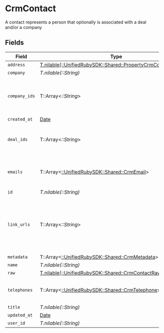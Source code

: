 # CrmContact

A contact represents a person that optionally is associated with a deal and/or a company


## Fields

| Field                                                                                                              | Type                                                                                                               | Required                                                                                                           | Description                                                                                                        |
| ------------------------------------------------------------------------------------------------------------------ | ------------------------------------------------------------------------------------------------------------------ | ------------------------------------------------------------------------------------------------------------------ | ------------------------------------------------------------------------------------------------------------------ |
| `address`                                                                                                          | [T.nilable(::UnifiedRubySDK::Shared::PropertyCrmContactAddress)](../../models/shared/propertycrmcontactaddress.md) | :heavy_minus_sign:                                                                                                 | N/A                                                                                                                |
| `company`                                                                                                          | *T.nilable(::String)*                                                                                              | :heavy_minus_sign:                                                                                                 | N/A                                                                                                                |
| `company_ids`                                                                                                      | T::Array<*::String*>                                                                                               | :heavy_minus_sign:                                                                                                 | An array of company IDs associated with this contact                                                               |
| `created_at`                                                                                                       | [Date](https://ruby-doc.org/stdlib-2.6.1/libdoc/date/rdoc/Date.html)                                               | :heavy_minus_sign:                                                                                                 | N/A                                                                                                                |
| `deal_ids`                                                                                                         | T::Array<*::String*>                                                                                               | :heavy_minus_sign:                                                                                                 | An array of deal IDs associated with this contact                                                                  |
| `emails`                                                                                                           | T::Array<[::UnifiedRubySDK::Shared::CrmEmail](../../models/shared/crmemail.md)>                                    | :heavy_minus_sign:                                                                                                 | An array of email addresses for this contact                                                                       |
| `id`                                                                                                               | *T.nilable(::String)*                                                                                              | :heavy_minus_sign:                                                                                                 | N/A                                                                                                                |
| `link_urls`                                                                                                        | T::Array<*::String*>                                                                                               | :heavy_minus_sign:                                                                                                 | Additional URLs associated with the contact e.g., LinkedIn, website, etc                                           |
| `metadata`                                                                                                         | T::Array<[::UnifiedRubySDK::Shared::CrmMetadata](../../models/shared/crmmetadata.md)>                              | :heavy_minus_sign:                                                                                                 | N/A                                                                                                                |
| `name`                                                                                                             | *T.nilable(::String)*                                                                                              | :heavy_minus_sign:                                                                                                 | N/A                                                                                                                |
| `raw`                                                                                                              | [T.nilable(::UnifiedRubySDK::Shared::CrmContactRaw)](../../models/shared/crmcontactraw.md)                         | :heavy_minus_sign:                                                                                                 | N/A                                                                                                                |
| `telephones`                                                                                                       | T::Array<[::UnifiedRubySDK::Shared::CrmTelephone](../../models/shared/crmtelephone.md)>                            | :heavy_minus_sign:                                                                                                 | An array of telephones for this contact                                                                            |
| `title`                                                                                                            | *T.nilable(::String)*                                                                                              | :heavy_minus_sign:                                                                                                 | N/A                                                                                                                |
| `updated_at`                                                                                                       | [Date](https://ruby-doc.org/stdlib-2.6.1/libdoc/date/rdoc/Date.html)                                               | :heavy_minus_sign:                                                                                                 | N/A                                                                                                                |
| `user_id`                                                                                                          | *T.nilable(::String)*                                                                                              | :heavy_minus_sign:                                                                                                 | N/A                                                                                                                |